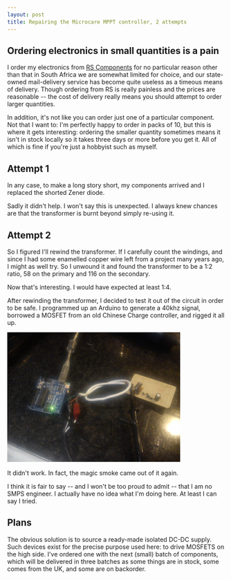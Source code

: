 ```yaml
---
layout: post
title: Repairing the Microcare MPPT controller, 2 attempts
---
```


## Ordering electronics in small quantities is a pain

I order my electronics from [RS Components](http://za.rs-online.com/web/) for
no particular reason other than that in South Africa we are somewhat limited
for choice, and our state-owned mail-delivery service has become quite useless
as a timeous means of delivery. Though ordering from RS is really painless
and the prices are reasonable -- the cost of delivery really means you should
attempt to order larger quantities.

In addition, it's not like you can order just one of a particular component.
Not that I want to: I'm perfectly happy to order in packs of 10, but this is
where it gets interesting: ordering the smaller quantity sometimes means it
isn't in stock locally so it takes three days or more before you get it. All
of which is fine if you're just a hobbyist such as myself.

## Attempt 1

In any case, to make a long story short, my components arrived and I replaced
the shorted Zener diode.

Sadly it didn't help. I won't say this is unexpected. I always knew chances are
that the transformer is burnt beyond simply re-using it.

## Attempt 2

So I figured I'll rewind the transformer. If I carefully count the windings,
and since I had some enamelled copper wire left from a project many years ago,
I might as well try. So I unwound it and found the transformer to be a 1:2
ratio, 58 on the primary and 116 on the secondary.

Now that's interesting. I would have expected at least 1:4.

After rewinding the transformer, I decided to test it out of the circuit
in order to be safe. I programmed up an Arduino to generate a 40khz signal,
borrowed a MOSFET from an old Chinese Charge controller, and rigged it all up.

![Rewound transformer test](/assets/microcare-transformer-rewound.jpg)

It didn't work. In fact, the magic smoke came out of it again.

I think it is fair to say -- and I won't be too proud to admit -- that I am
no SMPS engineer. I actually have no idea what I'm doing here. At least I can
say I tried.

## Plans

The obvious solution is to source a ready-made isolated DC-DC supply. Such
devices exist for the precise purpose used here: to drive MOSFETS on the high
side. I've ordered one with the next (small) batch of components, which will
be delivered in three batches as some things are in stock, some comes from the
UK, and some are on backorder.
